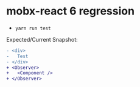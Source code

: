 # mobx-react 6 regression

 - `yarn run test`

Expected/Current Snapshot:
 ```diff
- <div>
-   Test
- </div>
+ <Observer>
+   <Component />
+ </Observer>
 ```